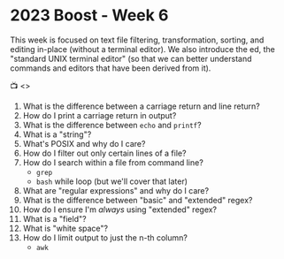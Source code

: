 # 2023 Boost - Week 6

This week is focused on text file filtering, transformation, sorting, and editing in-place (without a terminal editor). We also introduce the ed, the "standard UNIX terminal editor" (so that we can better understand commands and editors that have been derived from it).

📺 <>

1. What is the difference between a carriage return and line return?
1. How do I print a carriage return in output?
1. What is the difference between `echo` and `printf`?
1. What is a "string"?
1. What's POSIX and why do I care?
1. How do I filter out only certain lines of a file?
1. How do I search within a file from command line?
    * `grep`
    * `bash` while loop (but we'll cover that later)
1. What are "regular expressions" and why do I care?
1. What is the difference between "basic" and "extended" regex?
1. How do I ensure I'm *always* using "extended" regex?
1. What is a "field"?
1. What is "white space"?
1. How do I limit output to just the n-th column?
    * `awk`
